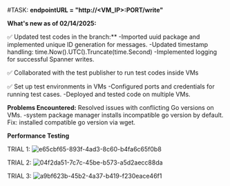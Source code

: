 #TASK:
**endpointURL = "http://<VM_IP>:PORT/write"**

**What's new as of 02/14/2025:**

  ✅ Updated test codes in the branch:**
      -Imported uuid package and implemented unique ID generation for messages.
      -Updated timestamp handling: time.Now().UTC().Truncate(time.Second)
      -Implemented logging for successful Spanner writes.

  ✅ Collaborated with the test publisher to run test codes inside VMs

  ✅ Set up test environments in VMs
      -Configured ports and credentials for running test cases.
      -Deployed and tested code on multiple VMs.

**Problems Encountered:**
  Resolved issues with conflicting Go versions on VMs.
    -system package manager installs incompatible go version by default.
    Fix: installed compatible go version via wget.

**Performance Testing**

TRIAL 1:
  ![e65cbf65-893f-4ad3-8c60-b4fa6c65f0b8](https://github.com/user-attachments/assets/4f6aa1de-0792-430d-aa44-ab54e9cf1c12)

TRIAL 2:
![04f2da51-7c7c-45be-b573-a5d2aecc88da](https://github.com/user-attachments/assets/7febc266-3c89-4de2-838b-97d7c92d0b76)

TRIAL 3:
![a9bf623b-45b2-4a37-b419-f230eace46f1](https://github.com/user-attachments/assets/fef0379d-b9af-4995-aec9-3607504f8276)




